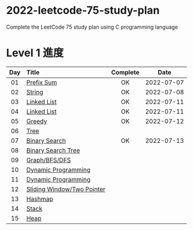 # 2022-leetcode-75-study-plan
Complete the LeetCode 75 study plan using C programming language


# Level 1 進度
| Day | Title | Complete | Date |
|:----:|:---------|:-----:|:--------:|
| 01 | [Prefix Sum](https://github.com/Hsu1685/2022-leetcode-75-study-plan/blob/main/Day_01_Prefix_Sum/Day_01_Prefix_Sum.md) | OK | 2022-07-07 |
| 02 | [String](https://github.com/Hsu1685/2022-leetcode-75-study-plan/blob/main/Day_02_String/Day_02_String.md) | OK | 2022-07-08 |
| 03 | [Linked List](https://github.com/Hsu1685/2022-leetcode-75-study-plan/blob/main/Day_03_Linked_List/Day_03_Linked_List.md) | OK | 2022-07-11 |
| 04 | [Linked List](https://github.com/Hsu1685/2022-leetcode-75-study-plan/blob/main/Day_04_Linked_List/Day_04_Linked_List.md) | OK | 2022-07-11 |
| 05 | [Greedy](https://github.com/Hsu1685/2022-leetcode-75-study-plan/blob/main/Day_05_Greedy/Day_05_Greedy.md) | OK | 2022-07-12 |
| 06 | [Tree](https://github.com/Hsu1685/2022-leetcode-75-study-plan/blob/main/) | | |
| 07 | [Binary Search](https://github.com/Hsu1685/2022-leetcode-75-study-plan/blob/main/Day_07_Binary_Search/Day_07_Binary_Search.md) | OK | 2022-07-13 |
| 08 | [Binary Search Tree](https://github.com/Hsu1685/2022-leetcode-75-study-plan/blob/main/) | | |
| 09 | [Graph/BFS/DFS](https://github.com/Hsu1685/2022-leetcode-75-study-plan/blob/main/) | | |
| 10 | [Dynamic Programming](https://github.com/Hsu1685/2022-leetcode-75-study-plan/blob/main/) | | |
| 11 | [Dynamic Programming](https://github.com/Hsu1685/2022-leetcode-75-study-plan/blob/main/) | | |
| 12 | [Sliding Window/Two Pointer](https://github.com/Hsu1685/2022-leetcode-75-study-plan/blob/main/) | | |
| 13 | [Hashmap](https://github.com/Hsu1685/2022-leetcode-75-study-plan/blob/main/) | | |
| 14 | [Stack](https://github.com/Hsu1685/2022-leetcode-75-study-plan/blob/main/) | | |
| 15 | [Heap](https://github.com/Hsu1685/2022-leetcode-75-study-plan/blob/main/) | | |
